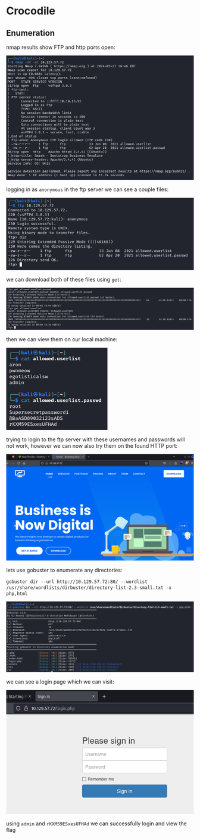 # Crocodile

## Enumeration 

nmap results show FTP and http ports open: 

![](../Images/Pasted%20image%2020240527134704.png)

logging in as `anonymous` in the ftp server we can see a couple files: 

![](../Images/Pasted%20image%2020240527134812.png)

we can download both of these files using `get`: 

![](../Images/Pasted%20image%2020240527134926.png)

then we can view them on our local machine: 

![](../Images/Pasted%20image%2020240527134956.png)

trying to login to the ftp server with these usernames and passwords will not work, however we can now also try them on the found HTTP port: 

![](../Images/Pasted%20image%2020240527135109.png)

lets use gobuster to enumerate any directories: 

```
gobuster dir --url http://10.129.57.72:80/ --wordlist /usr/share/wordlists/dirbuster/directory-list-2.3-small.txt -x php,html
```

![](../Images/Pasted%20image%2020240527135253.png)

we can see a login page which we can visit: 

![](../Images/Pasted%20image%2020240527135317.png)

using `admin` and `rKXM59ESxesUFHAd` we can successfully login and view the flag